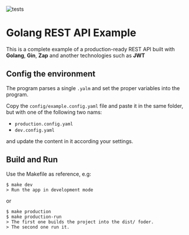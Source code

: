 ![tests](https://github.com/yurianxdev/golang-rest-example/workflows/Unit%20Testing/badge.svg)

# Golang REST API Example

This is a complete example of a production-ready REST API built with **Golang**, **Gin**, **Zap** and another technologies such as **JWT**

## Config the environment
The program parses a single `.yalm` and set the proper variables into the program.

Copy the `config/example.config.yaml` file and paste it in the same folder, but with one of the following two nams:

- `production.config.yaml`
- `dev.config.yaml`

and update the content in it according your settings. 

## Build and Run
Use the Makefile as reference, e.g:
   
    $ make dev
    > Run the app in development mode
or
    
    $ make production
    $ make production-run
    > The first one builds the project into the dist/ foder.
    > The second one run it.